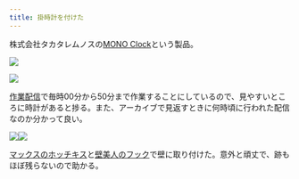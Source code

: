 ```yaml
---
title: 掛時計を付けた
---
```

株式会社タカタレムノスの[MONO Clock](https://www.amazon.co.jp/dp/B004UIT8BK)という製品。

![](https://lh5.googleusercontent.com/BkTbHnWKSAiIogrXnH5RNKjGkSML8gREgHk4Q260kPdCptfe39ULKqAxkHYP3zBoejCqaF5fHRF7M34Xu4C1cIfVqIajZBjIWP6x02fLSNNvrUKPa_yyHraUKTrfgiDlN6VX3Qg7KxaJBB9uZg)

![](https://lh6.googleusercontent.com/GvFZiyHI6ggzBi_wGa6-sJYeIgszDMzwmbVwknL1FL5F_WsSJPgMNnrs0HMVRX1C6BdiD7lrr55FdJjjJXhpzrjnsHDIvxJYBr5ZOtQAT-sTSpORLAseYFrhTl39P4IUixxEyZwkH_DFWDDElA)

[作業配信](https://www.youtube.com/channel/UC5s-KpSDGzxWPWNv94PnJHw)で毎時00分から50分まで作業することにしているので、見やすいところに時計があると捗る。また、アーカイブで見返すときに何時頃に行われた配信なのか分かって良い。

![](https://lh4.googleusercontent.com/woeTB9Wg37_HN_NK1QouBhQPsOyiMu_WsfA-oSkSDLhm1MwXMO4kAMgnqv4XjWFl9oQz27zkkMGSxTQnn7s-XNdhj4_5P5UGJecd1dEWYeAgEq2cc1qKvENyGjREqYYiWVUOiEEcUUdnBwoA0w)![](https://lh4.googleusercontent.com/HwmLqFvWC0Ac7pLqHbM4zUxx_PiHQb4rf6G6nVehPUICNoahOQEbZYUYxWycmRZqXxtf0LlRqhmByMMOcQbi60XR6xaQKuYic9mMuTc-o1XbyBAlVIrvPqADpji-L4fYK00_ln_dViczby-Vmw)

[マックスのホッチキス](https://www.amazon.co.jp/dp/B000O9WRWG)と[壁美人のフック](https://www.amazon.co.jp/dp/B00CU78TDG)で壁に取り付けた。意外と頑丈で、跡もほぼ残らないので助かる。
